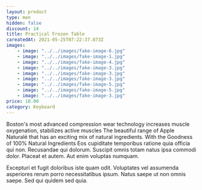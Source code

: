 ```yaml
---
layout: product
type: men
hidden: false
discount: 14
title: Practical Frozen Table
careatedAt: 2021-05-25T07:22:37.873Z
images:
    - image: "../../images/fake-image-6.jpg"
    - image: "../../images/fake-image-1.jpg"
    - image: "../../images/fake-image-4.jpg"
    - image: "../../images/fake-image-3.jpg"
    - image: "../../images/fake-image-3.jpg"
    - image: "../../images/fake-image-3.jpg"
    - image: "../../images/fake-image-5.jpg"
    - image: "../../images/fake-image-5.jpg"
    - image: "../../images/fake-image-3.jpg"
price: 10.00
category: Keyboard
---
```

Boston's most advanced compression wear technology increases muscle oxygenation, stabilizes active muscles
The beautiful range of Apple Naturalé that has an exciting mix of natural ingredients. With the Goodness of 100% Natural Ingredients
Eos cupiditate temporibus ratione quia officia qui non. Recusandae qui dolorum. Suscipit omnis totam natus ipsa commodi dolor. Placeat et autem. Aut enim voluptas numquam.
 Excepturi et fugit doloribus iste quam odit. Voluptates vel assumenda asperiores rerum porro necessitatibus ipsum. Natus saepe ut non omnis saepe. Sed qui quidem sed quia.
